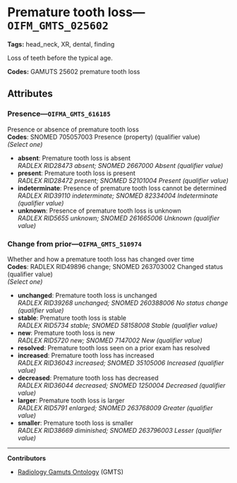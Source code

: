 # Premature tooth loss—`OIFM_GMTS_025602`

**Tags:** head_neck, XR, dental, finding

Loss of teeth before the typical age.

**Codes:** GAMUTS 25602 premature tooth loss

## Attributes

### Presence—`OIFMA_GMTS_616185`

Presence or absence of premature tooth loss  
**Codes**: SNOMED 705057003 Presence (property) (qualifier value)  
*(Select one)*

- **absent**: Premature tooth loss is absent  
_RADLEX RID28473 absent; SNOMED 2667000 Absent (qualifier value)_
- **present**: Premature tooth loss is present  
_RADLEX RID28472 present; SNOMED 52101004 Present (qualifier value)_
- **indeterminate**: Presence of premature tooth loss cannot be determined  
_RADLEX RID39110 indeterminate; SNOMED 82334004 Indeterminate (qualifier value)_
- **unknown**: Presence of premature tooth loss is unknown  
_RADLEX RID5655 unknown; SNOMED 261665006 Unknown (qualifier value)_

### Change from prior—`OIFMA_GMTS_510974`

Whether and how a premature tooth loss has changed over time  
**Codes**: RADLEX RID49896 change; SNOMED 263703002 Changed status (qualifier value)  
*(Select one)*

- **unchanged**: Premature tooth loss is unchanged  
_RADLEX RID39268 unchanged; SNOMED 260388006 No status change (qualifier value)_
- **stable**: Premature tooth loss is stable  
_RADLEX RID5734 stable; SNOMED 58158008 Stable (qualifier value)_
- **new**: Premature tooth loss is new  
_RADLEX RID5720 new; SNOMED 7147002 New (qualifier value)_
- **resolved**: Premature tooth loss seen on a prior exam has resolved  
- **increased**: Premature tooth loss has increased  
_RADLEX RID36043 increased; SNOMED 35105006 Increased (qualifier value)_
- **decreased**: Premature tooth loss has decreased  
_RADLEX RID36044 decreased; SNOMED 1250004 Decreased (qualifier value)_
- **larger**: Premature tooth loss is larger  
_RADLEX RID5791 enlarged; SNOMED 263768009 Greater (qualifier value)_
- **smaller**: Premature tooth loss is smaller  
_RADLEX RID38669 diminished; SNOMED 263796003 Lesser (qualifier value)_

---

**Contributors**

- [Radiology Gamuts Ontology](https://gamuts.net/) (GMTS)